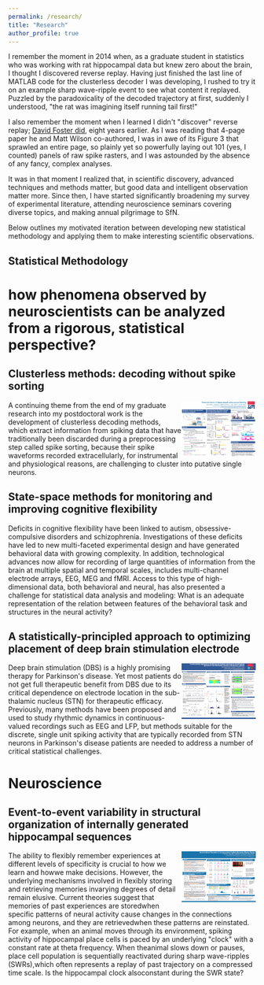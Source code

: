 ```yaml
---
permalink: /research/
title: "Research"
author_profile: true
---
```


I remember the moment in 2014 when, as a graduate student in statistics who was working with rat hippocampal data but knew zero about the brain, I thought I discovered reverse replay. Having just finished the last line of MATLAB code for the clusterless decoder I was developing, I rushed to try it on an example sharp wave-ripple event to see what content it replayed. Puzzled by the paradoxicality of the decoded trajectory at first, suddenly I understood, "the rat was imagining itself running tail first!"

I also remember the moment when I learned I didn't "discover" reverse replay; [David Foster did](https://www.nature.com/articles/nature04587), eight years earlier. As I was reading that 4-page paper he and Matt Wilson co-authored, I was in awe of its Figure 3 that sprawled an entire page, so plainly yet so powerfully laying out 101 (yes, I counted) panels of raw spike rasters, and I was astounded by the absence of any fancy, complex analyses.

It was in that moment I realized that, in scientific discovery, advanced techniques and methods matter, but good data and intelligent observation matter more. Since then, I have started significantly broadening my survey of experimental literature, attending neuroscience seminars covering diverse topics, and making annual pilgrimage to SfN. 

Below outlines my motivated iteration between developing new statistical methodology and applying them to make interesting scientific observations.

## Statistical Methodology
how phenomena observed by neuroscientists can be analyzed from a rigorous, statistical perspective?
======

Clusterless methods: decoding without spike sorting
------
<img align="right" src="/images/sfn16.png" width="30%"> A continuing theme from the end of my graduate research into my postdoctoral work is the development of clusterless decoding methods, which extract information from spiking data that have traditionally been discarded during a preprocessing step called spike sorting, because their spike waveforms recorded extracellularly, for instrumental and physiological reasons, are challenging to cluster into putative single neurons.

State-space methods for monitoring and improving cognitive flexibility
------
Deficits in cognitive flexibility have been linked to autism, obsessive-compulsive disorders and schizophrenia. Investigations of these deficits have led to new multi-faceted experimental design and have generated behavioral data with growing complexity. In addition, technological advances now allow for recording of large quantities of information from the brain at multiple spatial and temporal scales, includes multi-channel electrode arrays, EEG, MEG and fMRI. Access to this type of high-dimensional data, both behavioral and neural, has also presented a challenge for statistical data analysis and modeling: What is an adequate representation of the relation between features of the behavioral task and structures in the neural activity?

A statistically-principled approach to optimizing placement of deep brain stimulation electrode
------
<img align="right" src="/images/sfn14.png" width="30%"> Deep brain stimulation (DBS) is a highly promising therapy for Parkinson's disease. Yet most patients do not get full therapeutic benefit from DBS due to its critical dependence on electrode location in the sub-thalamic nucleus (STN) for therapeutic efficacy. Previously, many methods have been proposed and used to study rhythmic dynamics in continuous-valued recordings such as EEG and LFP, but methods suitable for the discrete, single unit spiking activity that are typically recorded from STN neurons in Parkinson's disease patients are needed to address a number of critical statistical challenges.


Neuroscience
======
Event-to-event variability in structural organization of internally generated hippocampal sequences
------
<img align="right" src="/images/cosyne19.png" width="30%"> The ability to flexibly remember experiences at different levels of specificity is crucial to how we learn and howwe make decisions.  However, the underlying mechanisms involved in flexibly storing and retrieving memories invarying degrees of detail remain elusive. Current theories suggest that memories of past experiences are storedwhen specific patterns of neural activity cause changes in the connections among neurons, and they are retrievedwhen these patterns are reinstated. For example, when an animal moves through its environment, spiking activity of hippocampal place cells is paced by an underlying "clock" with a constant rate at theta frequency.  When theanimal slows down or pauses, place cell population is sequentially reactivated during sharp wave-ripples (SWRs),which often represents a replay of past trajectory on a compressed time scale.  Is the hippocampal clock alsoconstant during the SWR state?
